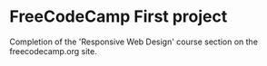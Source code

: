 # FreeCodeCamp First project

Completion of the 'Responsive Web Design' course section on the freecodecamp.org site.
